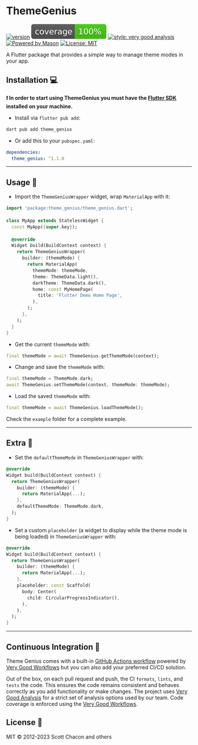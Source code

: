 # ThemeGenius

[![version][version-badge]][package]
![coverage][coverage_badge]
[![style: very good analysis][very_good_analysis_badge]][very_good_analysis_link]
[![Powered by Mason](https://img.shields.io/endpoint?url=https%3A%2F%2Ftinyurl.com%2Fmason-badge)](https://github.com/felangel/mason)
[![License: MIT][license_badge]][license_link]

A Flutter package that provides a simple way to manage theme modes in your app.

## Installation 💻

**❗ In order to start using ThemeGenius you must have the [Flutter SDK][flutter_install_link] installed on your machine.**

- Install via `flutter pub add`:

```sh
dart pub add theme_genius
```

- Or add this to your `pubspec.yaml`:

```yaml
dependencies:
  theme_genius: ^1.1.0
```

---

## Usage 📖

- Import the `ThemeGeniusWrapper` widget, wrap `MaterialApp` with it:

```dart
import 'package:theme_genius/theme_genius.dart';

class MyApp extends StatelessWidget {
  const MyApp({super.key});

  @override
  Widget build(BuildContext context) {
    return ThemeGeniusWrapper(
      builder: (themeMode) {
        return MaterialApp(
          themeMode: themeMode,
          theme: ThemeData.light(),
          darkTheme: ThemeData.dark(),
          home: const MyHomePage(
            title: 'Flutter Demo Home Page',
          ),
        );
      },
    );
  }
}
```

- Get the current `themeMode` with:

```dart
final themeMode = await ThemeGenius.getThemeMode(context);

```

- Change and save the `themeMode` with:

```dart
final themeMode = ThemeMode.dark;
await ThemeGenius.setThemeMode(context, themeMode: themeMode);

```

- Load the saved `themeMode` with:

```dart
final themeMode = await ThemeGenius.loadThemeMode();

```

Check the `example` folder for a complete example.

---

## Extra 📖

- Set the `defaultThemeMode` in `ThemeGeniusWrapper` with:

```dart
@override
Widget build(BuildContext context) {
  return ThemeGeniusWrapper(
    builder: (themeMode) {
      return MaterialApp(...);
    },
    defaultThemeMode: ThemeMode.dark,
  );
}
```

- Set a custom `placeholder` (a widget to display while the theme mode is being loaded) in `ThemeGeniusWrapper` with:

```dart
@override
Widget build(BuildContext context) {
  return ThemeGeniusWrapper(
    builder: (themeMode) {
      return MaterialApp(...);
    },
    placeholder: const Scaffold(
      body: Center(
        child: CircularProgressIndicator(),
      ),
    ),
  );
}
```

---

## Continuous Integration 🤖

Theme Genius comes with a built-in [GitHub Actions workflow][github_actions_link] powered by [Very Good Workflows][very_good_workflows_link] but you can also add your preferred CI/CD solution.

Out of the box, on each pull request and push, the CI `formats`, `lints`, and `tests` the code. This ensures the code remains consistent and behaves correctly as you add functionality or make changes. The project uses [Very Good Analysis][very_good_analysis_link] for a strict set of analysis options used by our team. Code coverage is enforced using the [Very Good Workflows][very_good_coverage_link].

## License 📄

MIT © 2012-2023 Scott Chacon and others

[version-badge]: https://img.shields.io/pub/v/theme_genius
[package]: https://pub.dev/packages/theme_genius
[coverage_badge]: coverage_badge.svg
[flutter_install_link]: https://docs.flutter.dev/get-started/install
[github_actions_link]: https://docs.github.com/en/actions/learn-github-actions
[license_badge]: https://img.shields.io/badge/license-MIT-blue.svg
[license_link]: https://opensource.org/licenses/MIT
[logo_black]: https://raw.githubusercontent.com/VGVentures/very_good_brand/main/styles/README/vgv_logo_black.png#gh-light-mode-only
[logo_white]: https://raw.githubusercontent.com/VGVentures/very_good_brand/main/styles/README/vgv_logo_white.png#gh-dark-mode-only
[mason_link]: https://github.com/felangel/mason
[very_good_analysis_badge]: https://img.shields.io/badge/style-very_good_analysis-B22C89.svg
[very_good_analysis_link]: https://pub.dev/packages/very_good_analysis
[very_good_cli_link]: https://pub.dev/packages/very_good_cli
[very_good_coverage_link]: https://github.com/marketplace/actions/very-good-coverage
[very_good_ventures_link]: https://verygood.ventures
[very_good_ventures_link_light]: https://verygood.ventures#gh-light-mode-only
[very_good_ventures_link_dark]: https://verygood.ventures#gh-dark-mode-only
[very_good_workflows_link]: https://github.com/VeryGoodOpenSource/very_good_workflows
